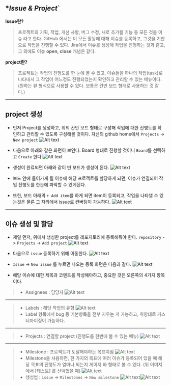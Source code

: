**Issue & Project*`
------

**Issue란?**
> 프로젝트의 기획, 작업, 개선 사항, 버그 수정, 새로 추가될 기능 등 모든 것을 이슈 라고 한다.
GitHub 에서는 이 모든 활동에 대해 이슈를 등록하고, 그것을 기반으로 작업을 진행할 수 있다.
Jira에서 이슈를 생성해 작업을 진행하는 것과 같고, 그 외에도 이슈 **open, close** 개념은 같다.

**project란?**
> 프로젝트는 작업의 진행도를 한 눈에 볼 수 있고, 이슈들을 하나의 작업(task)로 나타내서 그 작업이 어느정도 진행되었는지 확인하고 관리할 수 있는 메뉴이다. (원하는 뷰 형식으로 사용할 수 있다. 보통은 칸반 보드 형태로 사용하는 것 같다.)

***

**project 생성**
-----
- 먼저 Project를 생성하고, 위의 칸반 보드 형태로 구성해 작업에 대한 진행도를 확인하고 관리할 수 있도록 구성해볼 것이다.
자신의 github home에서 `Projects` -> `New project`
![Alt text](https://velog.velcdn.com/images/dohaeng0/post/2a697317-052d-4397-b804-a420eba48eaa/image.png)

- 다음으로 아래와 같은 화면이 보인다. Board 형태로 진행할 것이니 `Board`를 선택하고 `Create` 한다
![Alt text](https://velog.velcdn.com/images/dohaeng0/post/d0c3c519-cbae-4add-a056-8f6b9ee85b2f/image.png)

- 생성이 완료되면 아래와 같이 빈 보드가 생성이 된다.
![Alt text](https://velog.velcdn.com/images/dohaeng0/post/37f0da91-0ac4-4840-a1c8-c49b640f64c6/image.png)

- 보드 안에 들어가게 될 이슈에 해당 프로젝트를 할당하게 되면, 이슈가 연결되어 작업 진행도를 한눈에 파악할 수 있게된다.

- 또한, 보드 아래의 `+ Add item`를 하게 되면 item이 등록되고, 작업을 나타낼 수 있는것은 물론 그 자리에서 issue로 컨버팅이 가능하다.
![Alt text](https://velog.velcdn.com/images/dohaeng0/post/1a1224e9-e7fc-450d-b5ee-2f2a91c6d84f/image.png)

***

**이슈 생성 및 할당**
-----

- 제일 먼저, 위에서 생성한 project를 레포지토리에 등록해줘야 한다.
`repository` -> `Projects` -> `Add project`
![Alt text](https://velog.velcdn.com/images/dohaeng0/post/97ea2e37-0c41-4ab6-a9b5-2d9c2ddddaae/image.png)

- 다음으로 `issue` 등록하기 위해 이동한다.
![Alt text](https://velog.velcdn.com/images/dohaeng0/post/1e3b3a48-ea15-47b3-833d-e0f7c5979d45/image.png)

- `Issue` -> `New issue` 를 누르면 나오는 등록 화면은 다음과 같다.
![Alt text](https://velog.velcdn.com/images/dohaeng0/post/2966aae9-f2cf-4433-9c0a-ab26288e03ef/image.png)

- 해당 이슈에 대한 제목과 코멘트를 작성해야하고,
중요한 것은 오른쪽의 4가지 항목이다.
> - Assignees : 담당자
![Alt text](https://velog.velcdn.com/images/dohaeng0/post/0041b6b2-f21b-4c4c-8110-701b013a8a6d/image.png)
***
> - Labels : 해당 작업의 유형
![Alt text](https://velog.velcdn.com/images/dohaeng0/post/63fa292f-7223-4925-ae20-d9e508dcd010/image.png)
> - Label 항목에서 bug 등 기본항목을 전부 지우는 게 가능하고, 취향대로 커스터마이징이 가능하다.
***
> - Projects : 연결할 project (진행도를 한번에 볼 수 있는 메뉴)
![Alt text](https://velog.velcdn.com/images/dohaeng0/post/4009a0cd-ee01-46b4-ae37-695f8a7b9ee1/image.png)
***
> - Milestone : 프로젝트가 도달해야하는 목표지점
![Alt text](https://velog.velcdn.com/images/dohaeng0/post/2fcef528-d06d-426d-973b-06694796a85b/image.png)
> - Milestone을 사용하면, 한 가지의 목표에 여러 이슈가 등록되어 있을 때 해당 목표의 진행도가 얼마나 되는지 게이지 바 형태로 볼 수 있다. (위 이미지에서 [테스트] 를 선택했을 때)
![Alt text](https://velog.velcdn.com/images/dohaeng0/post/99af0467-52d9-40a1-9134-027e9954d137/image.png)
> - 생성법 : `issue` -> `Milestones` -> `New milestone`
![Alt text](https://velog.velcdn.com/images/dohaeng0/post/80032a15-dff9-457a-9cb4-3b05afabd044/image.png)![Alt text](https://velog.velcdn.com/images/dohaeng0/post/93a6c862-df8f-4cca-a7b2-9a70b404e5e4/image.png)
